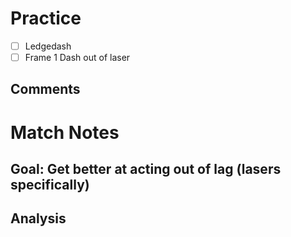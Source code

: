 # Practice
- [ ] Ledgedash
- [ ] Frame 1 Dash out of laser
## Comments
# Match Notes
## Goal: Get better at acting out of lag (lasers specifically)
## Analysis
